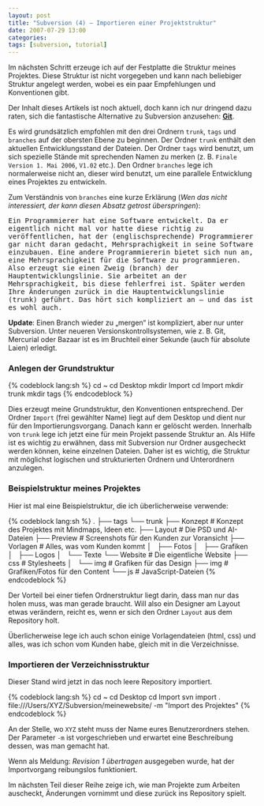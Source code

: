 ```yaml
---
layout: post
title: "Subversion (4) – Importieren einer Projektstruktur"
date: 2007-07-29 13:00
categories:
tags: [subversion, tutorial]
---
```


Im nächsten Schritt erzeuge ich auf der Festplatte die Struktur meines Projektes. Diese Struktur ist nicht vorgegeben und kann nach beliebiger Struktur angelegt werden, wobei es ein paar Empfehlungen und Konventionen gibt.

<!-- more -->

<div class="hinweis">
<p>Der Inhalt dieses Artikels ist noch aktuell, doch kann ich nur dringend dazu raten, sich die fantastische Alternative zu Subversion anzusehen: <a href="/versionskontrolle-mit-git/"><strong>Git</strong></a>.</p>
</div>

Es wird grundsätzlich empfohlen mit den drei Ordnern `trunk`, `tags` und `branches` auf der obersten Ebene zu beginnen. Der Ordner `trunk` enthält den aktuellen Entwicklungsstand der Dateien. Der Ordner `tags` wird benutzt, um sich spezielle Stände mit sprechenden Namen zu merken (z. B. `Finale Version 1. Mai 2006`, `V1.02` etc.). Den Ordner `branches` lege ich normalerweise nicht an, dieser wird benutzt, um eine parallele Entwicklung eines Projektes zu entwickeln.

Zum Verständnis von `branches` eine kurze Erklärung (*Wen das nicht interessiert, der kann diesen Absatz getrost überspringen*):

<samp>Ein Programmierer hat eine Software entwickelt. Da er eigentlich nicht mal vor hatte diese richtig zu veröffentlichen, hat der (englischsprechende) Programmierer gar nicht daran gedacht, Mehrsprachigkeit in seine Software einzubauen. Eine andere Programmiererin bietet sich nun an, eine Mehrsprachigkeit für die Software zu programmieren. Also erzeugt sie einen Zweig (branch) der Hauptentwicklungslinie. Sie arbeitet an der Mehrsprachigkeit, bis diese fehlerfrei ist. Später werden Ihre Änderungen zurück in die Hauptentwicklungslinie (trunk) geführt. Das hört sich kompliziert an – und das ist es wohl auch.</samp>

**Update**: Einen Branch wieder zu „mergen“ ist kompliziert, aber nur unter Subversion. Unter neueren Versionskontrollsystemen, wie z. B. Git, Mercurial oder Bazaar ist es im Bruchteil einer Sekunde (auch für absolute Laien) erledigt.

### Anlegen der Grundstruktur ###

{% codeblock lang:sh %}
cd ~
cd Desktop
mkdir Import
cd Import
mkdir trunk
mkdir tags
{% endcodeblock %}

Dies erzeugt meine Grundstruktur, den Konventionen entsprechend. Der Ordner `Import` (frei gewählter Name) liegt auf dem Desktop und dient nur für den Importierungsvorgang. Danach kann er gelöscht werden. Innerhalb von `trunk` lege ich jetzt eine für mein Projekt passende Struktur an. Als Hilfe ist es wichtig zu erwähnen, dass mit Subversion nur Ordner ausgecheckt werden können, keine einzelnen Dateien. Daher ist es wichtig, die Struktur mit möglichst logischen und strukturierten Ordnern und Unterordnern anzulegen.

### Beispielstruktur meines Projektes ###

Hier ist mal eine Beispielstruktur, die ich überlicherweise verwende:

{% codeblock lang:sh %}
.
├── tags
└── trunk
    ├── Konzept      # Konzept des Projektes mit Mindmaps, Ideen etc.
    ├── Layout       # Die PSD und AI-Dateien
    ├── Preview      # Screenshots für den Kunden zur Voransicht
    ├── Vorlagen     # Alles, was vom Kunden kommt
    │   ├── Fotos
    │   ├── Grafiken
    │   ├── Logos
    │   └── Texte
    └── Website      # Die eigentliche Website
        ├── css      # Stylesheets
        │   └── img  # Grafiken für das Design
        ├── img      # Grafiken/Fotos für den Content
        └── js       # JavaScript-Dateien
{% endcodeblock %}

Der Vorteil bei einer tiefen Ordnerstruktur liegt darin, dass man nur das holen muss, was man gerade braucht. Will also ein Designer am Layout etwas verändern, reicht es, wenn er sich den Ordner `Layout` aus dem Repository holt.

Überlicherweise lege ich auch schon einige Vorlagendateien (html, css) und alles, was ich schon vom Kunden habe, gleich mit in die Verzeichnisse.

### Importieren der Verzeichnisstruktur ###

Dieser Stand wird jetzt in das noch leere Repository importiert.

{% codeblock lang:sh %}
cd ~
cd Desktop
cd Import
svn import . file:///Users/XYZ/Subversion/meinewebsite/ -m "Import des Projektes"
{% endcodeblock %}

An der Stelle, wo `XYZ` steht muss der Name eures Benutzerordners stehen. Der Parameter `-m` ist vorgeschrieben und erwartet eine Beschreibung dessen, was man gemacht hat.

Wenn als Meldung: <cite>Revision 1 übertragen</cite> ausgegeben wurde, hat der Importvorgang reibungslos funktioniert.

Im nächsten Teil dieser Reihe zeige ich, wie man Projekte zum Arbeiten auscheckt, Änderungen vornimmt und diese zurück ins Repository spielt.
